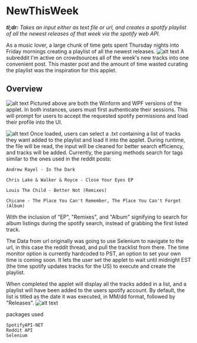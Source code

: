 # NewThisWeek
_**tl;dr:** Takes an input either as text file or url, and creates a spotify playlist of all the newest releases of that week via the spotify web API._

As a music lover, a large chunk of time gets spent Thursday nights into Friday mornings creating a playlist of all the newest releases. 
![alt text](https://i.imgur.com/IJarnt6.jpg)
A subreddit I'm active on crowdsources all of the week's new tracks into one convenient post. This master post and the amount of time wasted curating the playlist was the inspiration for this applet. 



## Overview
![alt text](https://i.imgur.com/jNiBAw1.jpg)
Pictured above are both the Winform and WPF versions of the applet. In both instances, users must first authenticate their sessions. This will prompt for users to accept the requested spotify permissions and load their profile into the UI.

![alt text](https://i.imgur.com/wNbH6T3.jpg)
Once loaded, users can select a .txt containing a list of tracks they want added to the playlist and load it into the applet. During runtime, the file will be read, the input will be cleaned for better search efficiency, and tracks will be added. 
Currently, the parsing methods search for tags similar to the ones used in the reddit posts:
```
Andrew Rayel - In The Dark

Chris Lake & Walker & Royce - Close Your Eyes EP

Louis The Child - Better Not (Remixes)

Chicane - The Place You Can't Remember, The Place You Can't Forget (Album)
```
With the inclusion of "EP", "Remixes", and "Album" signifying to search for album listings during the spotify search, instead of grabbing the first listed track. 

The Data from url originally was going to use Selenium to navigate to the url, in this case the reddit thread, and pull the tracklist from there. The time monitor option is currently hardcoded to PST, an option to set your own time is coming soon. It lets the user set the applet to wait until midnight EST (the time spotify updates tracks for the US) to execute and create the playlist.

When completed the applet will display all the tracks added in a list, and a playlist will have been added to the users spotify account. By default, the list is titled as the date it was executed, in MM/dd format, followed by "Releases".
![alt text](https://i.imgur.com/xuFJVqp.jpg)

packages used
```
SpotifyAPI-NET
Reddit API
Selenium
```
